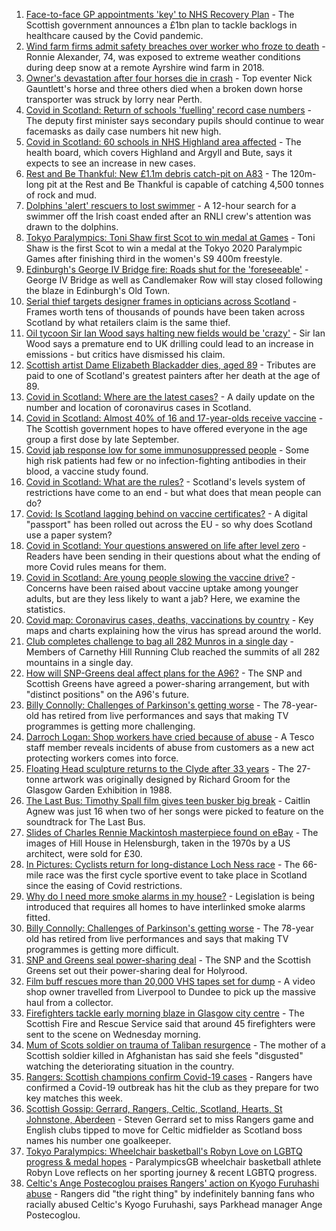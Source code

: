 1. [Face-to-face GP appointments 'key' to NHS Recovery Plan](https://www.bbc.co.uk/news/uk-scotland-scotland-politics-58326521?at_medium=RSS&at_campaign=KARANGA) - The Scottish government announces a £1bn plan to tackle backlogs in healthcare caused by the Covid pandemic.
2. [Wind farm firms admit safety breaches over worker who froze to death](https://www.bbc.co.uk/news/uk-scotland-58331665?at_medium=RSS&at_campaign=KARANGA) - Ronnie Alexander, 74, was exposed to extreme weather conditions during deep snow at a remote Ayrshire wind farm in 2018.
3. [Owner's devastation after four horses die in crash](https://www.bbc.co.uk/news/uk-scotland-58309717?at_medium=RSS&at_campaign=KARANGA) - Top eventer Nick Gauntlett's horse and three others died when a broken down horse transporter was struck by lorry near Perth.
4. [Covid in Scotland: Return of schools 'fuelling' record case numbers](https://www.bbc.co.uk/news/uk-scotland-scotland-politics-58328945?at_medium=RSS&at_campaign=KARANGA) - The deputy first minister says secondary pupils should continue to wear facemasks as daily case numbers hit new high.
5. [Covid in Scotland: 60 schools in NHS Highland area affected](https://www.bbc.co.uk/news/uk-scotland-highlands-islands-58331525?at_medium=RSS&at_campaign=KARANGA) - The health board, which covers Highland and Argyll and Bute, says it expects to see an increase in new cases.
6. [Rest and Be Thankful: New £1.1m debris catch-pit on A83](https://www.bbc.co.uk/news/uk-scotland-glasgow-west-58328584?at_medium=RSS&at_campaign=KARANGA) - The 120m-long pit at the Rest and Be Thankful is capable of catching 4,500 tonnes of rock and mud.
7. [Dolphins 'alert' rescuers to lost swimmer](https://www.bbc.co.uk/news/uk-scotland-highlands-islands-58328587?at_medium=RSS&at_campaign=KARANGA) - A 12-hour search for a swimmer off the Irish coast ended after an RNLI crew's attention was drawn to the dolphins.
8. [Tokyo Paralympics: Toni Shaw first Scot to win medal at Games](https://www.bbc.co.uk/sport/disability-sport/58327469?at_medium=RSS&at_campaign=KARANGA) - Toni Shaw is the first Scot to win a medal at the Tokyo 2020 Paralympic Games after finishing third in the women's S9 400m freestyle.
9. [Edinburgh's George IV Bridge fire: Roads shut for the 'foreseeable'](https://www.bbc.co.uk/news/uk-scotland-edinburgh-east-fife-58331818?at_medium=RSS&at_campaign=KARANGA) - George IV Bridge as well as Candlemaker Row will stay closed following the blaze in Edinburgh's Old Town.
10. [Serial thief targets designer frames in opticians across Scotland](https://www.bbc.co.uk/news/uk-scotland-58306234?at_medium=RSS&at_campaign=KARANGA) - Frames worth tens of thousands of pounds have been taken across Scotland by what retailers claim is the same thief.
11. [Oil tycoon Sir Ian Wood says halting new fields would be 'crazy'](https://www.bbc.co.uk/news/uk-scotland-58321884?at_medium=RSS&at_campaign=KARANGA) - Sir Ian Wood says a premature end to UK drilling could lead to an increase in emissions - but critics have dismissed his claim.
12. [Scottish artist Dame Elizabeth Blackadder dies, aged 89](https://www.bbc.co.uk/news/uk-scotland-58324930?at_medium=RSS&at_campaign=KARANGA) - Tributes are paid to one of Scotland's greatest painters after her death at the age of 89.
13. [Covid in Scotland: Where are the latest cases?](https://www.bbc.co.uk/news/uk-scotland-53511877?at_medium=RSS&at_campaign=KARANGA) - A daily update on the number and location of coronavirus cases in Scotland.
14. [Covid in Scotland: Almost 40% of 16 and 17-year-olds receive vaccine](https://www.bbc.co.uk/news/uk-scotland-58309730?at_medium=RSS&at_campaign=KARANGA) - The Scottish government hopes to have offered everyone in the age group a first dose by late September.
15. [Covid jab response low for some immunosuppressed people](https://www.bbc.co.uk/news/health-58317261?at_medium=RSS&at_campaign=KARANGA) - Some high risk patients had few or no infection-fighting antibodies in their blood, a vaccine study found.
16. [Covid in Scotland: What are the rules?](https://www.bbc.co.uk/news/uk-scotland-53166816?at_medium=RSS&at_campaign=KARANGA) - Scotland's levels system of restrictions have come to an end - but what does that mean people can do?
17. [Covid: Is Scotland lagging behind on vaccine certificates?](https://www.bbc.co.uk/news/uk-scotland-57519070?at_medium=RSS&at_campaign=KARANGA) - A digital "passport" has been rolled out across the EU - so why does Scotland use a paper system?
18. [Covid in Scotland: Your questions answered on life after level zero](https://www.bbc.co.uk/news/uk-scotland-58071989?at_medium=RSS&at_campaign=KARANGA) - Readers have been sending in their questions about what the ending of more Covid rules means for them.
19. [Covid in Scotland: Are young people slowing the vaccine drive?](https://www.bbc.co.uk/news/uk-scotland-57915106?at_medium=RSS&at_campaign=KARANGA) - Concerns have been raised about vaccine uptake among younger adults, but are they less likely to want a jab? Here, we examine the statistics.
20. [Covid map: Coronavirus cases, deaths, vaccinations by country](https://www.bbc.co.uk/news/world-51235105?at_medium=RSS&at_campaign=KARANGA) - Key maps and charts explaining how the virus has spread around the world.
21. [Club completes challenge to bag all 282 Munros in a single day](https://www.bbc.co.uk/news/uk-scotland-edinburgh-east-fife-58305778?at_medium=RSS&at_campaign=KARANGA) - Members of Carnethy Hill Running Club reached the summits of all 282 mountains in a single day.
22. [How will SNP-Greens deal affect plans for the A96?](https://www.bbc.co.uk/news/uk-scotland-north-east-orkney-shetland-58304184?at_medium=RSS&at_campaign=KARANGA) - The SNP and Scottish Greens have agreed a power-sharing arrangement, but with "distinct positions" on the A96's future.
23. [Billy Connolly: Challenges of Parkinson's getting worse](https://www.bbc.co.uk/news/uk-scotland-58315311?at_medium=RSS&at_campaign=KARANGA) - The 78-year-old has retired from live performances and says that making TV programmes is getting more challenging.
24. [Darroch Logan: Shop workers have cried because of abuse](https://www.bbc.co.uk/news/uk-scotland-scotland-business-58307506?at_medium=RSS&at_campaign=KARANGA) - A Tesco staff member reveals incidents of abuse from customers as a new act protecting workers comes into force.
25. [Floating Head sculpture returns to the Clyde after 33 years](https://www.bbc.co.uk/news/uk-scotland-glasgow-west-58306353?at_medium=RSS&at_campaign=KARANGA) - The 27-tonne artwork was originally designed by Richard Groom for the Glasgow Garden Exhibition in 1988.
26. [The Last Bus: Timothy Spall film gives teen busker big break](https://www.bbc.co.uk/news/uk-scotland-58297986?at_medium=RSS&at_campaign=KARANGA) - Caitlin Agnew was just 16 when two of her songs were picked to feature on the soundtrack for The Last Bus.
27. [Slides of Charles Rennie Mackintosh masterpiece found on eBay](https://www.bbc.co.uk/news/uk-scotland-glasgow-west-58297073?at_medium=RSS&at_campaign=KARANGA) - The images of Hill House in Helensburgh, taken in the 1970s by a US architect, were sold for £30.
28. [In Pictures: Cyclists return for long-distance Loch Ness race](https://www.bbc.co.uk/news/uk-scotland-highlands-islands-58299528?at_medium=RSS&at_campaign=KARANGA) - The 66-mile race was the first cycle sportive event to take place in Scotland since the easing of Covid restrictions.
29. [Why do I need more smoke alarms in my house?](https://www.bbc.co.uk/news/uk-scotland-58268855?at_medium=RSS&at_campaign=KARANGA) - Legislation is being introduced that requires all homes to have interlinked smoke alarms fitted.
30. [Billy Connolly: Challenges of Parkinson's getting worse](https://www.bbc.co.uk/news/uk-scotland-58319635?at_medium=RSS&at_campaign=KARANGA) - The 78-year old has retired from live performances and says that making TV programmes is getting more difficult.
31. [SNP and Greens seal power-sharing deal](https://www.bbc.co.uk/news/uk-scotland-58281867?at_medium=RSS&at_campaign=KARANGA) - The SNP and the Scottish Greens set out their power-sharing deal for Holyrood.
32. [Film buff rescues more than 20,000 VHS tapes set for dump](https://www.bbc.co.uk/news/uk-scotland-tayside-central-58273051?at_medium=RSS&at_campaign=KARANGA) - A video shop owner travelled from Liverpool to Dundee to pick up the massive haul from a collector.
33. [Firefighters tackle early morning blaze in Glasgow city centre](https://www.bbc.co.uk/news/uk-scotland-58255126?at_medium=RSS&at_campaign=KARANGA) - The Scottish Fire and Rescue Service said that around 45 firefighters were sent to the scene on Wednesday morning.
34. [Mum of Scots soldier on trauma of Taliban resurgence](https://www.bbc.co.uk/news/uk-scotland-58247951?at_medium=RSS&at_campaign=KARANGA) - The mother of a Scottish soldier killed in Afghanistan has said she feels "disgusted" watching the deteriorating situation in the country.
35. [Rangers: Scottish champions confirm Covid-19 cases](https://www.bbc.co.uk/sport/football/58324440?at_medium=RSS&at_campaign=KARANGA) - Rangers have confirmed a Covid-19 outbreak has hit the club as they prepare for two key matches this week.
36. [Scottish Gossip: Gerrard, Rangers, Celtic, Scotland, Hearts, St Johnstone, Aberdeen](https://www.bbc.co.uk/sport/football/58316751?at_medium=RSS&at_campaign=KARANGA) - Steven Gerrard set to miss Rangers game and English clubs tipped to move for Celtic midfielder as Scotland boss names his number one goalkeeper.
37. [Tokyo Paralympics: Wheelchair basketball's Robyn Love on LGBTQ progress & medal hopes](https://www.bbc.co.uk/sport/disability-sport/58246980?at_medium=RSS&at_campaign=KARANGA) - ParalympicsGB wheelchair basketball athlete Robyn Love reflects on her sporting journey & recent LGBTQ progress.
38. [Celtic's Ange Postecoglou praises Rangers' action on Kyogo Furuhashi abuse](https://www.bbc.co.uk/sport/football/58332390?at_medium=RSS&at_campaign=KARANGA) - Rangers did "the right thing" by indefinitely banning fans who racially abused Celtic's Kyogo Furuhashi, says Parkhead manager Ange Postecoglou.
